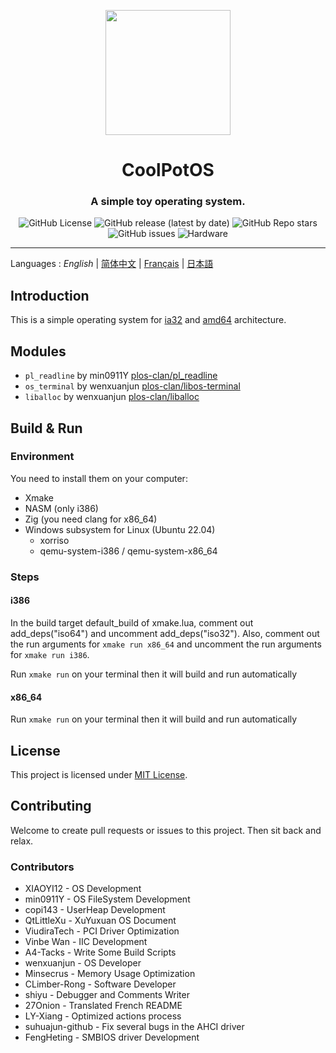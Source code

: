 <div align="center">
  
  <img height="200px"
    src="https://github.com/user-attachments/assets/9542ad95-0f48-43ad-9617-a750db84e907"
   alt=""/>     
  <h1 align="center">CoolPotOS</h1>

### A simple toy operating system.

<div align="center">
<img alt="GitHub License" src="https://img.shields.io/github/license/plos-clan/CoolPotOS?style=flat-square"/>
<img alt="GitHub release (latest by date)" src="https://img.shields.io/github/v/release/plos-clan/CoolPotOS?style=flat-square"/>
<img alt="GitHub Repo stars" src="https://img.shields.io/github/stars/plos-clan/CoolPotOS?style=flat-square"/>
<img alt="GitHub issues" src="https://img.shields.io/github/issues/plos-clan/CoolPotOS?style=flat-square"/>
<img alt="Hardware" src="https://img.shields.io/badge/Hardware-i386_x64-blue?style=flat-square"/>
</div>

</div>

<hr>

Languages
: *English*
| [简体中文](readme/README-zh-CN.md)
| [Français](readme/README-fr-FR.md)
| [日本語](readme/README-ja-JP.md)

## Introduction

This is a simple operating system for [ia32](https://en.wikipedia.org/wiki/IA-32) and [amd64](https://en.wikipedia.org/wiki/X86-64) architecture.

## Modules

- `pl_readline` by min0911Y [plos-clan/pl_readline](https://github.com/plos-clan/pl_readline)
- `os_terminal` by wenxuanjun [plos-clan/libos-terminal](https://github.com/plos-clan/libos-terminal)
- `liballoc` by wenxuanjun [plos-clan/liballoc](https://github.com/plos-clan/liballoc)

## Build & Run

### Environment

You need to install them on your computer:

- Xmake
- NASM (only i386)
- Zig (you need clang for x86_64)
- Windows subsystem for Linux (Ubuntu 22.04)
  - xorriso
  - qemu-system-i386 / qemu-system-x86_64

### Steps

#### i386

In the build target default_build of xmake.lua, comment out add_deps("iso64") and uncomment add_deps("iso32").
Also, comment out the run arguments for `xmake run x86_64` and uncomment the run arguments for `xmake run i386`.

Run `xmake run` on your terminal then it will build and run automatically

#### x86_64

Run `xmake run` on your terminal then it will build and run automatically

## License

This project is licensed under [MIT License](LICENSE).

## Contributing

Welcome to create pull requests or issues to this project. Then sit back and relax.

### Contributors

- XIAOYI12 - OS Development
- min0911Y - OS FileSystem Development
- copi143 - UserHeap Development
- QtLittleXu - XuYuxuan OS Document
- ViudiraTech - PCI Driver Optimization
- Vinbe Wan - IIC Development
- A4-Tacks - Write Some Build Scripts
- wenxuanjun - OS Developer
- Minsecrus - Memory Usage Optimization
- CLimber-Rong - Software Developer
- shiyu - Debugger and Comments Writer
- 27Onion - Translated French README
- LY-Xiang - Optimized actions process
- suhuajun-github - Fix several bugs in the AHCI driver
- FengHeting - SMBIOS driver Development
